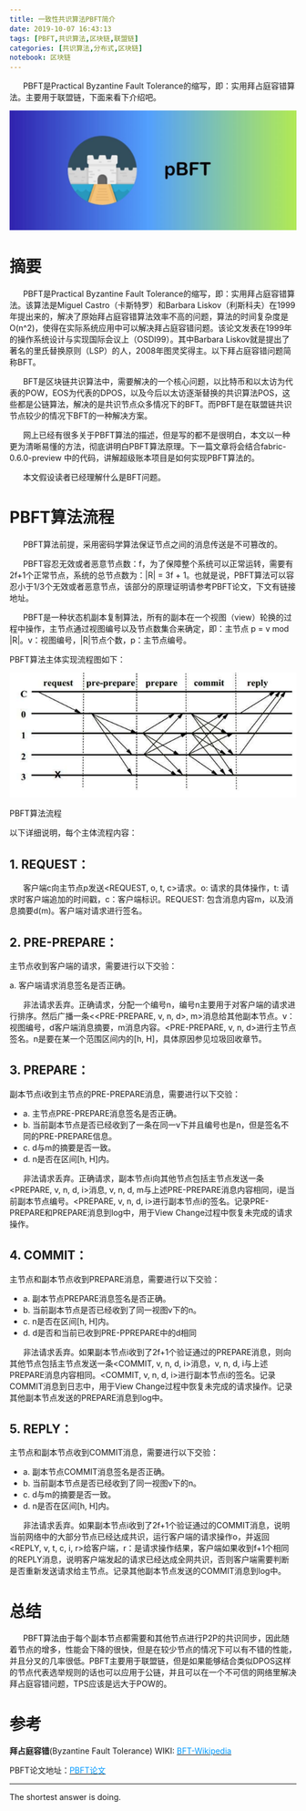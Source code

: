 ```yaml
---
title: 一致性共识算法PBFT简介
date: 2019-10-07 16:43:13
tags: [PBFT,共识算法,区块链,联盟链]
categories: [共识算法,分布式,区块链]
notebook: 区块链
---
```


&nbsp;&nbsp;&nbsp;&nbsp;&nbsp;&nbsp;PBFT是Practical Byzantine Fault Tolerance的缩写，即：实用拜占庭容错算法。主要用于联盟链，下面来看下介绍吧。

![pbft_logo](一致性共识算法PBFT简介/pbft_logo.jpeg)

<!-- more -->

# 摘要
&nbsp;&nbsp;&nbsp;&nbsp;&nbsp;&nbsp;PBFT是Practical Byzantine Fault Tolerance的缩写，即：实用拜占庭容错算法。该算法是Miguel Castro（卡斯特罗）和Barbara Liskov（利斯科夫）在1999年提出来的，解决了原始拜占庭容错算法效率不高的问题，算法的时间复杂度是O(n^2)，使得在实际系统应用中可以解决拜占庭容错问题。该论文发表在1999年的操作系统设计与实现国际会议上（OSDI99）。其中Barbara Liskov就是提出了著名的里氏替换原则（LSP）的人，2008年图灵奖得主。以下拜占庭容错问题简称BFT。

&nbsp;&nbsp;&nbsp;&nbsp;&nbsp;&nbsp;BFT是区块链共识算法中，需要解决的一个核心问题，以比特币和以太访为代表的POW，EOS为代表的DPOS，以及今后以太访逐渐替换的共识算法POS，这些都是公链算法，解决的是共识节点众多情况下的BFT。而PBFT是在联盟链共识节点较少的情况下BFT的一种解决方案。

&nbsp;&nbsp;&nbsp;&nbsp;&nbsp;&nbsp;网上已经有很多关于PBFT算法的描述，但是写的都不是很明白，本文以一种更为清晰易懂的方法，彻底讲明白PBFT算法原理。下一篇文章将会结合fabric-0.6.0-preview 中的代码，讲解超级账本项目是如何实现PBFT算法的。

&nbsp;&nbsp;&nbsp;&nbsp;&nbsp;&nbsp;本文假设读者已经理解什么是BFT问题。

# PBFT算法流程
&nbsp;&nbsp;&nbsp;&nbsp;&nbsp;&nbsp;PBFT算法前提，采用密码学算法保证节点之间的消息传送是不可篡改的。

&nbsp;&nbsp;&nbsp;&nbsp;&nbsp;&nbsp;PBFT容忍无效或者恶意节点数：f，为了保障整个系统可以正常运转，需要有2f+1个正常节点，系统的总节点数为：|R| = 3f + 1。也就是说，PBFT算法可以容忍小于1/3个无效或者恶意节点，该部分的原理证明请参考PBFT论文，下文有链接地址。

&nbsp;&nbsp;&nbsp;&nbsp;&nbsp;&nbsp;PBFT是一种状态机副本复制算法，所有的副本在一个视图（view）轮换的过程中操作，主节点通过视图编号以及节点数集合来确定，即：主节点 p = v mod |R|。v：视图编号，|R|节点个数，p：主节点编号。

PBFT算法主体实现流程图如下：

![flow](一致性共识算法PBFT简介/structure.jpeg)

PBFT算法流程

以下详细说明，每个主体流程内容：

## 1. REQUEST：

&nbsp;&nbsp;&nbsp;&nbsp;&nbsp;&nbsp;客户端c向主节点p发送<REQUEST, o, t, c>请求。o: 请求的具体操作，t: 请求时客户端追加的时间戳，c：客户端标识。REQUEST: 包含消息内容m，以及消息摘要d(m)。客户端对请求进行签名。

## 2. PRE-PREPARE：

主节点收到客户端的请求，需要进行以下交验：

a. 客户端请求消息签名是否正确。

&nbsp;&nbsp;&nbsp;&nbsp;&nbsp;&nbsp;非法请求丢弃。正确请求，分配一个编号n，编号n主要用于对客户端的请求进行排序。然后广播一条<<PRE-PREPARE, v, n, d>,  m>消息给其他副本节点。v：视图编号，d客户端消息摘要，m消息内容。<PRE-PREPARE, v, n, d>进行主节点签名。n是要在某一个范围区间内的[h, H]，具体原因参见垃圾回收章节。

## 3. PREPARE：

副本节点i收到主节点的PRE-PREPARE消息，需要进行以下交验：

- a. 主节点PRE-PREPARE消息签名是否正确。
- b. 当前副本节点是否已经收到了一条在同一v下并且编号也是n，但是签名不同的PRE-PREPARE信息。
- c. d与m的摘要是否一致。
- d. n是否在区间[h, H]内。

&nbsp;&nbsp;&nbsp;&nbsp;&nbsp;&nbsp;非法请求丢弃。正确请求，副本节点i向其他节点包括主节点发送一条<PREPARE, v, n, d, i>消息, v, n, d, m与上述PRE-PREPARE消息内容相同，i是当前副本节点编号。<PREPARE, v, n, d, i>进行副本节点i的签名。记录PRE-PREPARE和PREPARE消息到log中，用于View Change过程中恢复未完成的请求操作。

## 4. COMMIT：

主节点和副本节点收到PREPARE消息，需要进行以下交验：

- a. 副本节点PREPARE消息签名是否正确。
- b. 当前副本节点是否已经收到了同一视图v下的n。
- c. n是否在区间[h, H]内。
- d. d是否和当前已收到PRE-PPREPARE中的d相同

&nbsp;&nbsp;&nbsp;&nbsp;&nbsp;&nbsp;非法请求丢弃。如果副本节点i收到了2f+1个验证通过的PREPARE消息，则向其他节点包括主节点发送一条<COMMIT, v, n, d, i>消息，v, n, d,  i与上述PREPARE消息内容相同。<COMMIT, v, n, d, i>进行副本节点i的签名。记录COMMIT消息到日志中，用于View Change过程中恢复未完成的请求操作。记录其他副本节点发送的PREPARE消息到log中。

## 5. REPLY：

主节点和副本节点收到COMMIT消息，需要进行以下交验：

- a. 副本节点COMMIT消息签名是否正确。
- b. 当前副本节点是否已经收到了同一视图v下的n。
- c. d与m的摘要是否一致。
- d. n是否在区间[h, H]内。

&nbsp;&nbsp;&nbsp;&nbsp;&nbsp;&nbsp;非法请求丢弃。如果副本节点i收到了2f+1个验证通过的COMMIT消息，说明当前网络中的大部分节点已经达成共识，运行客户端的请求操作o，并返回<REPLY, v, t, c, i, r>给客户端，r：是请求操作结果，客户端如果收到f+1个相同的REPLY消息，说明客户端发起的请求已经达成全网共识，否则客户端需要判断是否重新发送请求给主节点。记录其他副本节点发送的COMMIT消息到log中。


# 总结
&nbsp;&nbsp;&nbsp;&nbsp;&nbsp;&nbsp;PBFT算法由于每个副本节点都需要和其他节点进行P2P的共识同步，因此随着节点的增多，性能会下降的很快，但是在较少节点的情况下可以有不错的性能，并且分叉的几率很低。PBFT主要用于联盟链，但是如果能够结合类似DPOS这样的节点代表选举规则的话也可以应用于公链，并且可以在一个不可信的网络里解决拜占庭容错问题，TPS应该是远大于POW的。

# 参考
<b>拜占庭容错</b>(Byzantine Fault Tolerance) WIKI:  <a>[<font color=#0099ff>BFT-Wikipedia</font>](https://en.wikipedia.org/wiki/BFT)</a>

PBFT论文地址：<a>[<font color=#0099ff>PBFT论文</font>](http://pmg.csail.mit.edu/papers/osdi99.pdf)</a>


- - -
The shortest answer is doing.